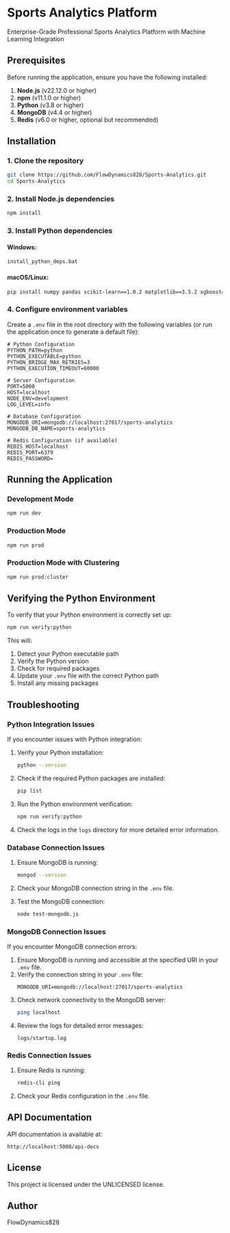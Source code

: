 # Sports Analytics Platform

Enterprise-Grade Professional Sports Analytics Platform with Machine Learning Integration

## Prerequisites

Before running the application, ensure you have the following installed:

1. **Node.js** (v22.12.0 or higher)
2. **npm** (v11.1.0 or higher)
3. **Python** (v3.8 or higher)
4. **MongoDB** (v4.4 or higher)
5. **Redis** (v6.0 or higher, optional but recommended)

## Installation

### 1. Clone the repository

```bash
git clone https://github.com/FlowDynamics828/Sports-Analytics.git
cd Sports-Analytics
```

### 2. Install Node.js dependencies

```bash
npm install
```

### 3. Install Python dependencies

#### Windows:
```bash
install_python_deps.bat
```

#### macOS/Linux:
```bash
pip install numpy pandas scikit-learn==1.0.2 matplotlib==3.5.2 xgboost==1.6.1 lightgbm==3.3.2 hyperopt==0.2.7 pymongo==4.1.1 python-dotenv==0.20.0 redis==4.3.4 prometheus-client==0.14.1 psutil==5.9.1 cachetools
```

### 4. Configure environment variables

Create a `.env` file in the root directory with the following variables (or run the application once to generate a default file):

```
# Python Configuration
PYTHON_PATH=python
PYTHON_EXECUTABLE=python
PYTHON_BRIDGE_MAX_RETRIES=3
PYTHON_EXECUTION_TIMEOUT=60000

# Server Configuration
PORT=5000
HOST=localhost
NODE_ENV=development
LOG_LEVEL=info

# Database Configuration
MONGODB_URI=mongodb://localhost:27017/sports-analytics
MONGODB_DB_NAME=sports-analytics

# Redis Configuration (if available)
REDIS_HOST=localhost
REDIS_PORT=6379
REDIS_PASSWORD=
```

## Running the Application

### Development Mode

```bash
npm run dev
```

### Production Mode

```bash
npm run prod
```

### Production Mode with Clustering

```bash
npm run prod:cluster
```

## Verifying the Python Environment

To verify that your Python environment is correctly set up:

```bash
npm run verify:python
```

This will:
1. Detect your Python executable path
2. Verify the Python version
3. Check for required packages
4. Update your `.env` file with the correct Python path
5. Install any missing packages

## Troubleshooting

### Python Integration Issues

If you encounter issues with Python integration:

1. Verify your Python installation:
   ```bash
   python --version
   ```

2. Check if the required Python packages are installed:
   ```bash
   pip list
   ```

3. Run the Python environment verification:
   ```bash
   npm run verify:python
   ```

4. Check the logs in the `logs` directory for more detailed error information.

### Database Connection Issues

1. Ensure MongoDB is running:
   ```bash
   mongod --version
   ```

2. Check your MongoDB connection string in the `.env` file.

3. Test the MongoDB connection:
   ```bash
   node test-mongodb.js
   ```

### MongoDB Connection Issues

If you encounter MongoDB connection errors:

1. Ensure MongoDB is running and accessible at the specified URI in your `.env` file.
2. Verify the connection string in your `.env` file:
   ```
   MONGODB_URI=mongodb://localhost:27017/sports-analytics
   ```
3. Check network connectivity to the MongoDB server:
   ```bash
   ping localhost
   ```
4. Review the logs for detailed error messages:
   ```
   logs/startup.log
   ```

### Redis Connection Issues

1. Ensure Redis is running:
   ```bash
   redis-cli ping
   ```

2. Check your Redis configuration in the `.env` file.

## API Documentation

API documentation is available at:
```
http://localhost:5000/api-docs
```

## License

This project is licensed under the UNLICENSED license.

## Author

FlowDynamics828